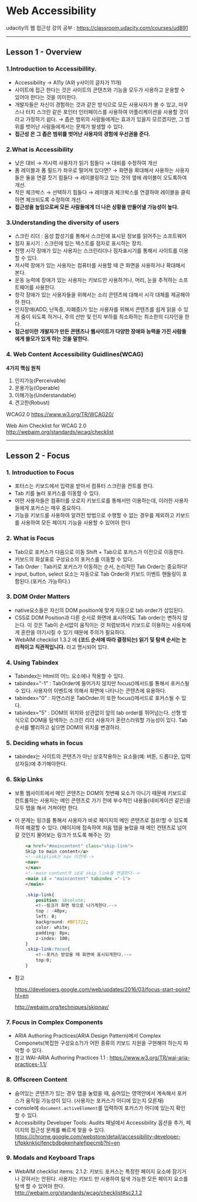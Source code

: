 # Web Accessibility

udacity의 웹 접근성 강의 공부 : <https://classroom.udacity.com/courses/ud891>

--------------------
## Lesson 1 - Overview
### 1.Introduction to Accessibillity.
+ Accessibility → A11y (A와 y사이의 글자가 11개)
+ 사이트에 접근 한다는 것은 사이트의 콘텐츠와 기능을 모두가 사용하고 운용할 수 있어야 한다는 것을 의미한다. 
+ 개발자들은 자신이 경험하는 것과 같은 방식으로 모든 사용사자가 볼 수 있고, 마우스나 터치 스크린 같은 포인터 인터페이스를 사용하여 어플리케이션을 사용할 것이라고 가정하기 쉽다. → 좁은 범위의 사람들에게는 효과가 있을지 모르겠지만, 그 범위를 벗어난 사람들에게서는 문제가 발생할 수 있다. 
+ __접근성 은 그 좁은 범위를 벗어난 사용자의 경험에 우선권을 준다.__

### 2.What is Accessibility 
+ 낮은 대비 → 저시력 사용자가 읽기 힘들다 → 대비를 수정하여 개선
+ 폼 레이블과 폼 필드가 좌우로 떨어져 있다면? → 화면을 확대해서 사용하는 사용자들은 둘을 연결 짓기 힘들다 → 레이블링하고 있는 것의 옆에 레이블이 오도록하여 개선.
+ 작은 체크박스 → 선택하기 힘들다 → 레이블과 체크박스를 연결하여 레이블을 클릭하면 체크되도록 수정하여 개선.
+ __접근성을 높임으로써 모든 사람들에게 더 나은 상황을 만들어낼 가능성이 높다.__

### 3.Understanding the diversity of users
+ 스크린 리더 : 음성 합성기를 통해서 스크린에 표시된 정보를 읽어주는 소프트웨어
+ 점자 표시기 : 스크린에 있는 텍스트를 점자로 표시하는 장치. 
+ 전맹 시각 장애가 있는 사용자는 스크린리더나 점자표시기를 통해서 사이트를 이용할 수 있다. 
+ 저시력 장애가 있는 사용자는 컴퓨터를 사용할 때 큰 화면을 사용하거나 확대해서 본다. 
+ 운동 능력에 장애가 있는 사용자는 키보드만 사용하거나, 머리, 눈을 추적하는 소프트웨어를 사용한다. 
+ 청각 장애가 있는 사용자들을 위해서는 소리 콘텐츠에 대해서 시각 대체를 제공해야하 한다. 
+ 인지장애(ADD, 난독증, 자폐증)가 있는 사용자를 위해서 콘텐츠를 쉽게 읽을 수 있게 줌이 되도록 하거나, 주의 산만 및 인지 부하를 최소화하는 최소한의 디자인을 한다. 
+ __접근성이란 개발자가 만든 콘텐츠나 웹사이트가 다양한 장애와 능력을 가진 사람들에게 쓸모가 있게 하는 것을 말한다.__

### 4. Web Content Accessibility Guidlines(WCAG)
__4가지 핵심 원칙__
1. 인지가능(Perceivable)
2. 운용가능(Operable)
3. 이해가능(Understandable)
4. 견고한(Robust)

WCAG2.0 <https://www.w3.org/TR/WCAG20/>

Web Aim Checklist for WCAG 2.0 <http://webaim.org/standards/wcag/checklist>

-------------
## Lesson 2 - Focus

### 1. Introduction to Focus
+ 포터스는 키보드에서 입력을 받아서 컴퓨터 스크린을 컨트롤 한다. 
+ Tab 키를 눌러 포커스를 이동할 수 있다. 
+ 어떤 사용자들은 컴퓨터를 오로지 키보드로를 통해서만 이용하는데, 이러한 사용자들에게 포커스는 매우 중요하다. 
+ 기능을 키보드를 사용하여 알려진 방법으로 수행할 수 없는 경우를 제외하고 키보드를 사용하여 모든 페이지 기능을 사용할 수 있어야 한다 

### 2. What is Focus
+ Tab으로 포커스가 다음으로 이동 Shift + Tab으로 포커스가 이전으로 이동한다.
+ 키보드의 화살표로 구성요소의 포커스를 이동할 수 있다. 
+ Tab Order : Tab키로 포커스가 이동하는 순서, 논리적인 Tab Order는 중요하다!
+ input, button, select 요소는 자동으로 Tab Order와 키보드 이벤트 핸들링이 포함된다.(포커스 가능하다.)

### 3. DOM Order Matters
+ native요소들은 자신의 DOM position에 맞게 자동으로 tab order가 삽입된다.
+ CSS로 DOM Position과 다른 순서로 화면에 표시하여도 Tab order는 변하지 않는다. 이 것은 Tab이 순서없이 움직이는 것 처럼보여서 키보드로 이용하는 사용자에게 혼란을 야기시킬 수 있기 때문에 주의가 필요하다. 
+ WebAIM checklist 1.3.2 에 __(코드 순서에 따라 결정되는) 읽기 및 탐색 순서는 논리적이고 직관적입니다.__ 라고 명시되어 있다. 

### 4. Using Tabindex
+ Tabindex는 Html의 어느 요소에나 적용할 수 있다.
+ tabindex="-1" : TabOrder에 들어가지 않지만 focus()메서드를 통해서 포커스될 수 있다. 사용자의 이벤트에 의해서 화면에 나타나는 콘텐츠에 유용하다. 
+ tabindex="0" : 자연스러운 TabOrder.이 또한 focus()메서드로 포커스될 수 있다. 
+ tabindex="5" : DOM의 위치와 상관없이 앞의 tab order를 뛰어넘는다. 선형 방식으로 DOM을 탐색하는 스크린 리더 사용자가 혼란스러워할 가능성이 있다. Tab 순서를 빨리하고 싶으면 DOM의 위치를 변경하라.

### 5. Deciding whats in focus 
+ tabindex는 사이트의 콘텐츠가 아닌 상호작용하는 요소들(예: 버튼, 드롭다운, 입력상자등)에 추가해야한다. 

### 6. Skip Links 
+ 보통 웹사이트에서 메인 콘텐츠는 DOM의 첫번째 요소가 아니기 때문에 키보드로 컨트롤하는 사용자는 메인 콘텐츠로 가기 전에 부수적인 내용들(네비게이션 같은)을 모두 탭을 해서 거쳐야만 한다.
+ 이 문제는 링크를 통해서 사용자가 바로 페이지의 메인 콘텐츠로 점프!할 수 있도록 하여 해결할 수 있다. (페이지에 접속하여 처음 탭을 눌렀을 때 메인 컨텐츠로 넘어 갈 것인지 물어보는 링크가 뜨도록 해주는 것)
    ```html
        <a href="#maincontent" class="skip-link">
        Skip to main content</a>
        <!--skiplink는 nav 이전에-->
        <nav>
        </nav>
        <!--main content의 id로 skip link를 연결한다-->
        <main id = "maincontent" tabindex ="-1">
        </main>
    ```

    ```css
        .skip-link{
            position: absolute;
            <!--링크가 화면 밖으로 나가게한다.-->
            top : -40px;
            left: 0;
            background: #BF1722;
            color: white;
            padding: 8px;
            z-index: 100;
        }
        .skip-link:focus{
            <!--포커스 받았을 때 화면에 표시되게한다.-->
            top:0;
        }
    ```
+ 참고

    <https://developers.google.com/web/updates/2016/03/focus-start-point?hl=en>
    
    <http://webaim.org/techniques/skipnav/>

### 7. Focus in Complex Components
+ ARIA Authoring Practices(ARIA Design Pattern)에서 Complex Componets(복잡한 구성요소?)가 어떤 종류의 키보드 지원을 구현해야 하는지 파악할 수 있다.
+ 참고 
   WAI-ARIA Authoring Practices 1.1 : <https://www.w3.org/TR/wai-aria-practices-1.1/>

### 8. Offscreen Content
+ 숨어있는 콘텐츠가 있는 경우 탭을 눌렀을 때, 숨어있는 영역안에서 계속해서 포커스가 움직일 가능성이 있다. (사용자는 포커스가 어디에 있는지 모른채)
+ console에 `document.activeElement`를 입력하여 포커스가 어디에 있는지 확인 할 수 있다. 
+ Accessibility Developer Tools: Audits 패널에서 Accessibility 옵션을 추가, 페이지의 접근성 문제를 빠르게 찾을 수 있다.   <https://chrome.google.com/webstore/detail/accessibility-developer-t/fpkknkljclfencbdbgkenhalefipecmb?hl=en> 

### 9. Modals and Keyboard Traps 
+ WebAIM checklist items: 2.1.2: 키보드 포커스는 특정한 페이지 요소에 잠기거나 갇혀서는 안된다. 사용자는 키보드 만 사용하여 탐색 가능한 모든 페이지 요소를 탐색 할 수 있어야 한다. <http://webaim.org/standards/wcag/checklist#sc2.1.2>

